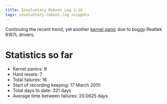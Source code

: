 ```yaml
---
title: Involuntary Reboot Log 2.16
tags: involuntary.reboot.log snippets
---
```


Continuing the recent trend, yet another [kernel panic](/wiki/kernel_panic) due to buggy Realtek 8187L drivers.

# Statistics so far

-   Kernel panics: 9
-   Hard resets: 7
-   Total failures: 16
-   Start of recording keeping: 17 March 2010
-   Total days to date: 321 days
-   Average time between failures: 20.0625 days
